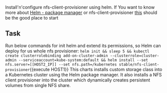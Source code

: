 Install'n'configure nfs-client-provisioner using helm.
If You want to know more about <a href="https://helm.sh/">Helm - package manager</a> or nfs-client-provisioner <a href="https://github.com/helm/charts/tree/master/stable/nfs-client-provisioner">this</a> should be the good place to start
## Task

Run below commands for init helm and extend its permissions, so Helm can deploy for us whole nfs provisioner:
`helm init && sleep 5 &&
kubectl create clusterrolebinding add-on-cluster-admin --clusterrole=cluster-admin --serviceaccount=kube-system:default &&
helm install --set nfs.server=[[HOST2_IP]] --set nfs.path=/kubernetes stable/nfs-client-provisioner`{{execute HOST1}}
This charts installs custom storage class into a Kubernetes cluster using the Helm package manager. It also installs a NFS client provisioner into the cluster which dynamically creates persistent volumes from single NFS share.
